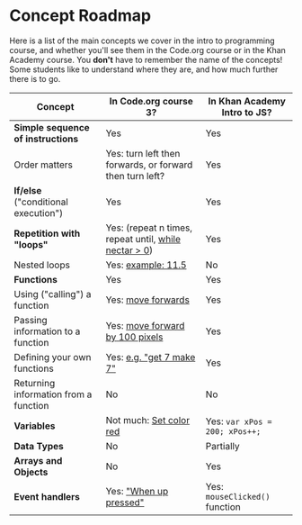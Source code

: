 # Concept Roadmap

Here is a list of the main concepts we cover in the intro to programming course, and whether you'll see them in the Code.org course or in the Khan Academy course. You **don't** have to remember the name of the concepts! Some students like to understand where they are, and how much further there is to go.

| Concept                               | In Code.org course 3?                                                                                        | In Khan Academy Intro to JS?   |
| ------------------------------------- | ------------------------------------------------------------------------------------------------------------ | ------------------------------ |
| **Simple sequence of instructions**   | Yes                                                                                                          | Yes                            |
| Order matters                         | Yes: turn left then forwards, or forward then turn left?                                                     | Yes                            |
| **If/else** ("conditional execution") | Yes                                                                                                          | Yes                            |
| **Repetition with "loops"**           | Yes: (repeat n times, repeat until, [while nectar > 0](https://studio.code.org/s/course3/stage/13/puzzle/7)) | Yes                            |
| Nested loops                          | Yes: [example: 11.5](https://studio.code.org/s/course3/stage/11/puzzle/5)                                    | No                             |
| **Functions**                         | Yes                                                                                                          | Yes                            |
| Using ("calling") a function          | Yes: [move forwards](https://studio.code.org/s/course3/stage/2/puzzle/1)                                     | Yes                            |
| Passing information to a function     | Yes: [move forward by 100 pixels](https://studio.code.org/s/course3/stage/21/puzzle/2)                       | Yes                            |
| Defining your own functions           | Yes: [e.g. "get 7 make 7"](https://studio.code.org/s/course3/stage/6/puzzle/8?section_id=2217957)            | Yes                            |
| Returning information from a function | No                                                                                                           | No                             |
| **Variables**                         | Not much: [Set color red](https://studio.code.org/s/course3/stage/3/puzzle/4?section_id=2217957)             | Yes: `var xPos = 200; xPos++;` |
| **Data Types**                        | No                                                                                                           | Partially                      |
| **Arrays and Objects**                | No                                                                                                           | Yes                            |
| **Event handlers**                    | Yes: ["When up pressed"](https://studio.code.org/s/course3/stage/15/puzzle/8?section_id=2217957)             | Yes: `mouseClicked()` function |
